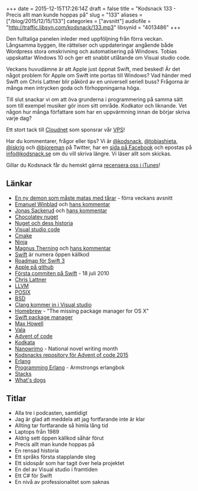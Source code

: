 +++
date = 2015-12-15T17:26:14Z
draft = false
title = "Kodsnack 133 - Precis allt man kunde hoppas på"
slug = "133"
aliases = ["/blog/2015/12/15/133"]
categories = ["avsnitt"]
audiofile = "http://traffic.libsyn.com/kodsnack/133.mp3"
libsynid = "4013486"
+++

Den fulltaliga panelen inleder med uppföljning från förra veckan. Långsamma byggen, lite rättelser och uppdateringar angående både Wordpress stora omskrivning och automatisering på Windows. Tobias uppskattar Windows 10 och ger ett snabbt utlåtande om Visual studio code.

Veckans huvudämne är att Apple just öppnat Swift, med besked! Är det något problem för Apple om Swift inte portas till Windows? Vad händer med Swift om Chris Lattner blir påkörd av en universell seriell buss? Frågorna är många men intrycken goda och förhoppningarna höga.

Till slut snackar vi om att öva grunderna i programmering på samma sätt som till exempel musiker gör inom sitt område. Kodkator och liknande. Vet någon hur många författare som har en uppvärmning innan de börjar skriva varje dag?

Ett stort tack till [Cloudnet](http://www.cloudnet.se) som sponsrar vår [VPS](http://en.wikipedia.org/wiki/Virtual_private_server)!

Har du kommentarer, frågor eller tips? Vi är [@kodsnack](https://www.twitter.com/kodsnack), [@tobiashieta](https://www.twitter.com/tobiashieta), [@iskrig](https://www.twitter.com/iskrig) och [@bjoreman](https://www.twitter.com/bjoreman) på Twitter, har en [sida på Facebook](https://www.facebook.com/kodsnack) och epostas på [info@kodsnack.se](mailto:info@kodsnack.se) om du vill skriva längre. Vi läser allt som skickas.

Gillar du Kodsnack får du hemskt gärna [recensera oss i iTunes](http://itunes.apple.com/se/podcast/kodsnack/id561631498?l=en)!

## Länkar ##
* [En ny demon som måste matas med tårar](http://kodsnack.se/132/) - förra veckans avsnitt
* [Emanuel Winblad](https://twitter.com/mannew) och [hans kommentar](https://twitter.com/mannew/status/674283908834451456)
* [Jonas Sackerud](https://twitter.com/jsackerud) och [hans kommentar](https://twitter.com/jsackerud/status/674324133379969025)
* [Chocolatey nuget](https://chocolatey.org/)
* [Nuget och dess historia](https://en.wikipedia.org/wiki/NuGet)
* [Visual studio code](https://code.visualstudio.com/)
* [Cmake](http://cmake.org/)
* [Ninja](https://ninja-build.org/)
* [Magnus Therning](http://therning.org/magnus/) och [hans kommentar](https://twitter.com/magthe/status/674463317201694720)
* [Swift](https://swift.org/) är numera öppen källkod
* [Roadmap för Swift 3](https://github.com/apple/swift-evolution)
* [Apple på github](https://github.com/apple)
* [Första commiten på Swift](https://github.com/apple/swift/commit/afc81c1855bf711315b8e5de02db138d3d487eeb) - 18 juli 2010
* [Chris Lattner](http://nondot.org/sabre/)
* [LLVM](https://en.wikipedia.org/wiki/LLVM)
* [POSIX](https://en.wikipedia.org/wiki/POSIX)
* [BSD](https://en.wikipedia.org/wiki/Berkeley_Software_Distribution)
* [Clang kommer in i Visual studio](http://www.theregister.co.uk/2015/10/21/microsoft_promises_clang_for_windows_in_november_visual_c_update/)
* [Homebrew](http://brew.sh/) - "The missing package manager for OS X"
* [Swift package manager](https://github.com/apple/swift-package-manager)
* [Max Howell](https://twitter.com/mxcl?lang=sv)
* [Vala](https://wiki.gnome.org/Projects/Vala)
* [Advent of code](http://adventofcode.com/)
* [Kodkata](http://codekata.com/)
* [Nanowrimo](http://nanowrimo.org/) - National novel writing month
* [Kodsnacks repository för Advent of code 2015](https://github.com/kodsnack/advent_of_code_2015)
* [Erlang](http://www.erlang.org/)
* [Programming Erlang](https://pragprog.com/book/jaerlang2/programming-erlang) - Armstrongs erlangbok
* [Stacks](http://www.stacksicecream.com/)
* [What's dogs](http://www.openrice.com/en/hongkong/restaurant/tsim-sha-tsui-whats-dogs/461926)

## Titlar ##
* Alla tre i podcasten, samtidigt
* Jag är glad att meddela att jag fortfarande inte är klar
* Allting tar fortfarande så himla lång tid
* Laptops från 1989
* Aldrig sett öppen källkod såhär förut
* Precis allt man kunde hoppas på
* En rensad historia
* Ett språks första stapplande steg
* Ett sidospår som har tagit över hela projektet
* En del av Visual studio i framtiden
* Ett C# för Swift
* En nivå av professionalitet som saknas